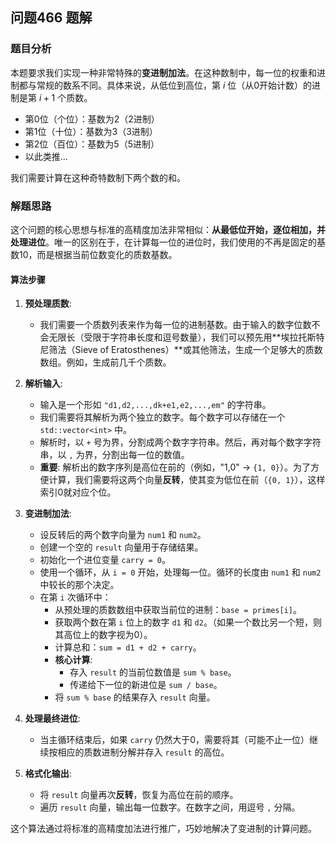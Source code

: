## 问题466 题解

### 题目分析

本题要求我们实现一种非常特殊的**变进制加法**。在这种数制中，每一位的权重和进制都与常规的数系不同。具体来说，从低位到高位，第 $i$ 位（从0开始计数）的进制是第 $i+1$ 个质数。

-   第0位（个位）：基数为2（2进制）
-   第1位（十位）：基数为3（3进制）
-   第2位（百位）：基数为5（5进制）
-   以此类推...

我们需要计算在这种奇特数制下两个数的和。

### 解题思路

这个问题的核心思想与标准的高精度加法非常相似：**从最低位开始，逐位相加，并处理进位**。唯一的区别在于，在计算每一位的进位时，我们使用的不再是固定的基数10，而是根据当前位数变化的质数基数。

#### 算法步骤

1.  **预处理质数**:
    -   我们需要一个质数列表来作为每一位的进制基数。由于输入的数字位数不会无限长（受限于字符串长度和逗号数量），我们可以预先用**埃拉托斯特尼筛法（Sieve of Eratosthenes）**或其他筛法，生成一个足够大的质数数组。例如，生成前几千个质数。

2.  **解析输入**:
    -   输入是一个形如 `"d1,d2,...,dk+e1,e2,...,em"` 的字符串。
    -   我们需要将其解析为两个独立的数字。每个数字可以存储在一个 `std::vector<int>` 中。
    -   解析时，以 `+` 号为界，分割成两个数字字符串。然后，再对每个数字字符串，以 `,` 为界，分割出每一位的数值。
    -   **重要**: 解析出的数字序列是高位在前的（例如，"1,0" -> `{1, 0}`）。为了方便计算，我们需要将这两个向量**反转**，使其变为低位在前（`{0, 1}`），这样索引0就对应个位。

3.  **变进制加法**:
    -   设反转后的两个数字向量为 `num1` 和 `num2`。
    -   创建一个空的 `result` 向量用于存储结果。
    -   初始化一个进位变量 `carry = 0`。
    -   使用一个循环，从 `i = 0` 开始，处理每一位。循环的长度由 `num1` 和 `num2` 中较长的那个决定。
    -   在第 `i` 次循环中：
        -   从预处理的质数数组中获取当前位的进制：`base = primes[i]`。
        -   获取两个数在第 `i` 位上的数字 `d1` 和 `d2`。（如果一个数比另一个短，则其高位上的数字视为0）。
        -   计算总和：`sum = d1 + d2 + carry`。
        -   **核心计算**:
            -   存入 `result` 的当前位数值是 `sum % base`。
            -   传递给下一位的新进位是 `sum / base`。
        -   将 `sum % base` 的结果存入 `result` 向量。

4.  **处理最终进位**:
    -   当主循环结束后，如果 `carry` 仍然大于0，需要将其（可能不止一位）继续按相应的质数进制分解并存入 `result` 的高位。

5.  **格式化输出**:
    -   将 `result` 向量再次**反转**，恢复为高位在前的顺序。
    -   遍历 `result` 向量，输出每一位数字。在数字之间，用逗号 `,` 分隔。

这个算法通过将标准的高精度加法进行推广，巧妙地解决了变进制的计算问题。
